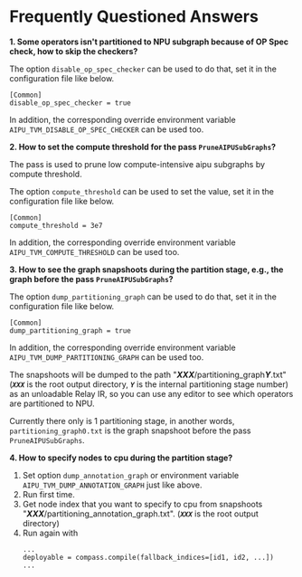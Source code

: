 <!---SPDX-License-Identifier: Apache-2.0-->
<!---Copyright (c) 2023-2024 Arm Technology (China) Co. Ltd.-->

# Frequently Questioned Answers

**1. Some operators isn't partitioned to NPU subgraph because of OP Spec check,
how to skip the checkers?**

The option `disable_op_spec_checker` can be used to do that, set it in the
configuration file like below.
```
[Common]
disable_op_spec_checker = true
```
In addition, the corresponding override environment variable
`AIPU_TVM_DISABLE_OP_SPEC_CHECKER` can be used too.

**2. How to set the compute threshold for the pass `PruneAIPUSubGraphs`?**

The pass is used to prune low compute-intensive aipu subgraphs by compute threshold.

The option `compute_threshold` can be used to set the value, set it in the
configuration file like below.
```
[Common]
compute_threshold = 3e7
```
In addition, the corresponding override environment variable
`AIPU_TVM_COMPUTE_THRESHOLD` can be used too.

**3. How to see the graph snapshoots during the partition stage, e.g., the graph
before the pass `PruneAIPUSubGraphs`?**

The option `dump_partitioning_graph` can be used to do that, set it in the
configuration file like below.
```
[Common]
dump_partitioning_graph = true
```
In addition, the corresponding override environment variable
`AIPU_TVM_DUMP_PARTITIONING_GRAPH` can be used too.

The snapshoots will be dumped to the path
"***XXX***/partitioning_graph***Y***.txt" (***`XXX`*** is the root output
directory, ***`Y`*** is the internal partitioning stage number) as an unloadable
Relay IR, so you can use any editor to see which operators are partitioned to
NPU.

Currently there only is 1 partitioning stage, in another words,
`partitioning_graph0.txt` is the graph snapshoot before the pass
`PruneAIPUSubGraphs`.

**4. How to specify nodes to cpu during the partition stage?**
1. Set option `dump_annotation_graph` or environment variable
   `AIPU_TVM_DUMP_ANNOTATION_GRAPH` just like above.
2. Run first time.
3. Get node index that you want to specify to cpu from snapshoots "***XXX***/partitioning_annotation_graph.txt".
   (***`XXX`*** is the root output directory)
4. Run again with
    ```
    ...
    deployable = compass.compile(fallback_indices=[id1, id2, ...])
    ...
    ```

